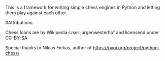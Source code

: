 This is a framework for writing simple chess engines in Python and letting them play against each other.


#Attributions:

Chess Icons are by Wikipedia-User jurgenwesterhof and licensend under CC-BY-SA

Special thanks to Niklas Fiekas, author of https://pypi.org/project/python-chess/